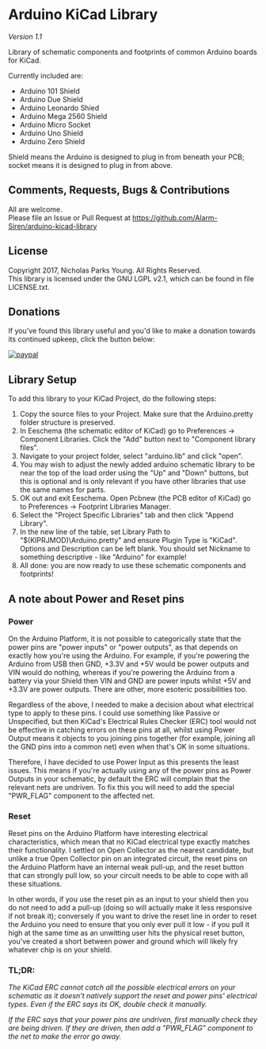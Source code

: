 # Arduino KiCad Library
*Version 1.1*

Library of schematic components and footprints of common Arduino boards for KiCad.

Currently included are:
- Arduino 101 Shield
- Arduino Due Shield
- Arduino Leonardo Shied
- Arduino Mega 2560 Shield
- Arduino Micro Socket
- Arduino Uno Shield
- Arduino Zero Shield

Shield means the Arduino is designed to plug in from beneath your PCB; socket means it is designed to plug in from above.

## Comments, Requests, Bugs & Contributions
All are welcome.  
Please file an Issue or Pull Request at https://github.com/Alarm-Siren/arduino-kicad-library

## License
Copyright 2017, Nicholas Parks Young. All Rights Reserved.  
This library is licensed under the GNU LGPL v2.1, which can be found in file LICENSE.txt.

## Donations

If you've found this library useful and you'd like to make a donation towards its continued upkeep, click the button below:

[![paypal](https://www.paypalobjects.com/en_GB/i/btn/btn_donate_LG.gif)](https://www.paypal.com/cgi-bin/webscr?cmd=_s-xclick&hosted_button_id=UX25HM4CZFFWW)

## Library Setup
To add this library to your KiCad Project, do the following steps:
1. Copy the source files to your Project. Make sure that the Arduino.pretty folder structure is preserved.
2. In Eeschema (the schematic editor of KiCad) go to Preferences -> Component Libraries. Click the "Add" button next to "Component library files".
3. Navigate to your project folder, select "arduino.lib" and click "open".
4. You may wish to adjust the newly added arduino schematic library to be near the top of the load order using the "Up" and "Down" buttons, but this is optional and is only relevant if you have other libraries that use the same names for parts.
5. OK out and exit Eeschema. Open Pcbnew (the PCB editor of KiCad) go to Preferences -> Footprint Libraries Manager.
6. Select the "Project Specific Libraries" tab and then click "Append Library".
7. In the new line of the table, set Library Path to "$(KIPRJMOD)\Arduino.pretty" and ensure Plugin Type is "KiCad". Options and Description can be left blank. You should set Nickname to something descriptive - like "Arduino" for example!
8. All done: you are now ready to use these schematic components and footprints!

## A note about Power and Reset pins

### Power
On the Arduino Platform, it is not possible to categorically state that the power pins are "power inputs" or "power outputs", as that depends on exactly how you're using the Arduino. For example, if you're powering the Arduino from USB then GND, +3.3V and +5V would be power outputs and VIN would do nothing, whereas if you're powering the Arduino from a battery via your Shield then VIN and GND are power inputs whilst +5V and +3.3V are power outputs. There are other, more esoteric possibilities too.

Regardless of the above, I needed to make a decision about what electrical type to apply to these pins. I could use something like Passive or Unspecified, but then KiCad's Electrical Rules Checker (ERC) tool would not be effective in catching errors on these pins at all, whilst using Power Output means it objects to you joining pins together (for example, joining all the GND pins into a common net) even when that's OK in some situations.

Therefore, I have decided to use Power Input as this presents the least issues. This means if you're actually using any of the power pins as Power Outputs in your schematic, by default the ERC will complain that the relevant nets are undriven. To fix this you will need to add the special "PWR_FLAG" component to the affected net.

### Reset
Reset pins on the Arduino Platform have interesting electrical characteristics, which mean that no KiCad electrical type exactly matches their functionality. I settled on Open Collector as the nearest candidate, but unlike a true Open Collector pin on an integrated circuit, the reset pins on the Arduino Platform have an internal weak pull-up, and the reset button that can strongly pull low, so your circuit needs to be able to cope with all these situations.

In other words, if you use the reset pin as an input to your shield then you do not need to add a pull-up (doing so will actually make it less responsive if not break it); conversely if you want to drive the reset line in order to reset the Arduino you need to ensure that you only ever pull it low - if you pull it high at the same time as an unwitting user hits the physical reset button, you've created a short between power and ground which will likely fry whatever chip is on your shield.

### TL;DR:

*The KiCad ERC cannot catch all the possible electrical errors on your schematic as it doesn't natively support the reset and power pins' electrical types. Even if the ERC says its OK, double check it manually.*

*If the ERC says that your power pins are undriven, first manually check they are being driven. If they are driven, then add a "PWR_FLAG" component to the net to make the error go away.*
